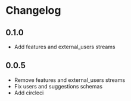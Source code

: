 # Changelog

## 0.1.0
  * Add features and external_users streams

## 0.0.5
  * Remove features and external_users streams
  * Fix users and suggestions schemas
  * Add circleci 
